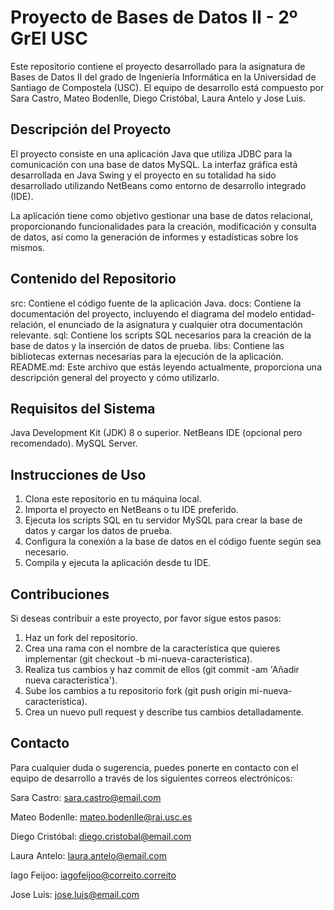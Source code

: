 # Proyecto de Bases de Datos II - 2º GrEI USC
Este repositorio contiene el proyecto desarrollado para la asignatura de Bases de Datos II del grado de Ingeniería Informática en la Universidad de Santiago de Compostela (USC). El equipo de desarrollo está compuesto por Sara Castro, Mateo Bodenlle, Diego Cristóbal, Laura Antelo y Jose Luis.

## Descripción del Proyecto
El proyecto consiste en una aplicación Java que utiliza JDBC para la comunicación con una base de datos MySQL. La interfaz gráfica está desarrollada en Java Swing y el proyecto en su totalidad ha sido desarrollado utilizando NetBeans como entorno de desarrollo integrado (IDE).

La aplicación tiene como objetivo gestionar una base de datos relacional, proporcionando funcionalidades para la creación, modificación y consulta de datos, así como la generación de informes y estadísticas sobre los mismos.

## Contenido del Repositorio
src: Contiene el código fuente de la aplicación Java.
docs: Contiene la documentación del proyecto, incluyendo el diagrama del modelo entidad-relación, el enunciado de la asignatura y cualquier otra documentación relevante.
sql: Contiene los scripts SQL necesarios para la creación de la base de datos y la inserción de datos de prueba.
libs: Contiene las bibliotecas externas necesarias para la ejecución de la aplicación.
README.md: Este archivo que estás leyendo actualmente, proporciona una descripción general del proyecto y cómo utilizarlo.
## Requisitos del Sistema
Java Development Kit (JDK) 8 o superior.
NetBeans IDE (opcional pero recomendado).
MySQL Server.

## Instrucciones de Uso
1. Clona este repositorio en tu máquina local.
2. Importa el proyecto en NetBeans o tu IDE preferido.
3. Ejecuta los scripts SQL en tu servidor MySQL para crear la base de datos y cargar los datos de prueba.
4. Configura la conexión a la base de datos en el código fuente según sea necesario.
5. Compila y ejecuta la aplicación desde tu IDE.
   
## Contribuciones
Si deseas contribuir a este proyecto, por favor sigue estos pasos:

1. Haz un fork del repositorio.
2. Crea una rama con el nombre de la característica que quieres implementar (git checkout -b mi-nueva-caracteristica).
3. Realiza tus cambios y haz commit de ellos (git commit -am 'Añadir nueva característica').
4. Sube los cambios a tu repositorio fork (git push origin mi-nueva-caracteristica).
5. Crea un nuevo pull request y describe tus cambios detalladamente.

## Contacto
Para cualquier duda o sugerencia, puedes ponerte en contacto con el equipo de desarrollo a través de los siguientes correos electrónicos:

   Sara Castro: sara.castro@email.com

   Mateo Bodenlle: mateo.bodenlle@rai.usc.es

   Diego Cristóbal: diego.cristobal@email.com

   Laura Antelo: laura.antelo@email.com

   Iago Feijoo: iagofeijoo@correito.correito

   Jose Luis: jose.luis@email.com



